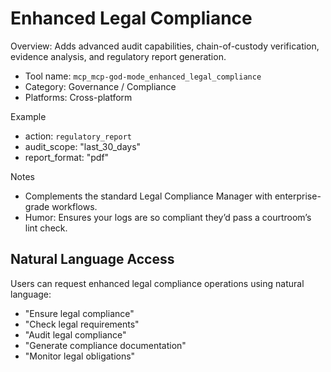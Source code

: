 # Enhanced Legal Compliance

Overview: Adds advanced audit capabilities, chain-of-custody verification, evidence analysis, and regulatory report generation.

- Tool name: `mcp_mcp-god-mode_enhanced_legal_compliance`
- Category: Governance / Compliance
- Platforms: Cross-platform

Example
- action: `regulatory_report`
- audit_scope: "last_30_days"
- report_format: "pdf"

Notes
- Complements the standard Legal Compliance Manager with enterprise-grade workflows.
- Humor: Ensures your logs are so compliant they’d pass a courtroom’s lint check.


## Natural Language Access
Users can request enhanced legal compliance operations using natural language:
- "Ensure legal compliance"
- "Check legal requirements"
- "Audit legal compliance"
- "Generate compliance documentation"
- "Monitor legal obligations"
